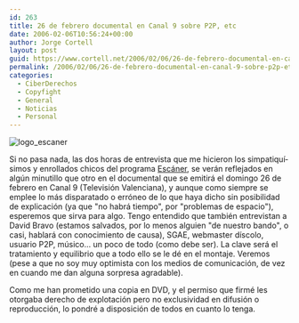 ```yaml
---
id: 263
title: 26 de febrero documental en Canal 9 sobre P2P, etc
date: 2006-02-06T10:56:24+00:00
author: Jorge Cortell
layout: post
guid: https://www.cortell.net/2006/02/06/26-de-febrero-documental-en-canal-9-sobre-p2p-etc/
permalink: /2006/02/06/26-de-febrero-documental-en-canal-9-sobre-p2p-etc/
categories:
  - CiberDerechos
  - Copyfight
  - General
  - Noticias
  - Personal
---
```

![logo_escaner](https://www.rtvv.es/programas/imagen/logo_escaner.jpg)

Si no pasa nada, las dos horas de entrevista que me hicieron los simpatiquí­simos y enrollados chicos del programa [Escáner](https://www.rtvv.es/programas/escanerv.asp), se verán reflejados en algún minutillo que otro en el documental que se emitirá el domingo 26 de febrero en Canal 9 (Televisión Valenciana), y aunque como siempre se emplee lo más disparatado o erróneo de lo que haya dicho sin posibilidad de explicación (ya que "no habrá tiempo", por "problemas de espacio"), esperemos que sirva para algo. Tengo entendido que también entrevistan a David Bravo (estamos salvados, por lo menos alguien "de nuestro bando", o casi, hablará con conocimiento de causa), SGAE, webmaster dí­scolo, usuario P2P, músico... un poco de todo (como debe ser). La clave será el tratamiento y equilibrio que a todo ello se le dé en el montaje. Veremos (pese a que no soy muy optimista con los medios de comunicación, de vez en cuando me dan alguna sorpresa agradable).

Como me han prometido una copia en DVD, y el permiso que firmé les otorgaba derecho de explotación pero no exclusividad en difusión o reproducción, lo pondré a disposición de todos en cuanto lo tenga.